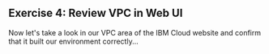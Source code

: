 ## Exercise 4: Review VPC in Web UI	

Now let's take a look in our VPC area of the IBM Cloud website and confirm that it built our environment correctly...
